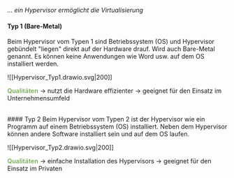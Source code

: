 *... ein Hypervisor ermöglicht die Virtualisierung*

#### Typ 1 (Bare-Metal)
Beim Hypervisor vom Typen 1 sind Betriebssystem (OS) und Hypervisor gebündelt "liegen" direkt auf der Hardware drauf. Wird auch Bare-Metal genannt. Es können keine Anwendungen wie Word usw. auf dem OS installiert werden.


![[Hypervisor_Typ1.drawio.svg|200]]
 
<font style="color:82B366">**Qualitäten**</font>
-> nutzt die Hardware effizienter
-> geeignet für den Einsatz im Unternehmensumfeld

</br>
#### Typ 2
Beim Hypervisor vom Typen 2 ist der Hypervisor wie ein Programm auf einem Betriebssystem (OS) installiert. Neben dem Hypervisor können andere Software installiert sein und auf dem OS laufen.

![[Hypervisor_Typ2.drawio.svg|200]]

 <font style="color:82B366">**Qualitäten**</font>
-> einfache Installation des Hypervisors
-> geeignet für den Einsatz im Privaten 
